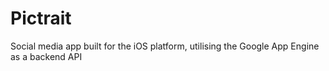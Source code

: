 # Pictrait
Social media app built for the iOS platform, utilising the Google App Engine as a backend API

